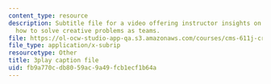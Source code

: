 ```yaml
---
content_type: resource
description: Subtitle file for a video offering instructor insights on teaching students
  how to solve creative problems as teams.
file: https://ol-ocw-studio-app-qa.s3.amazonaws.com/courses/cms-611j-creating-video-games-fall-2014/fb9a770cdb8059ac9a49fcb1ecf1b64a_Y7cMih9O8es.srt
file_type: application/x-subrip
resourcetype: Other
title: 3play caption file
uid: fb9a770c-db80-59ac-9a49-fcb1ecf1b64a
---
```

